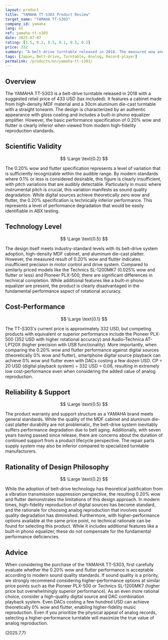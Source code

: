 ```yaml
---
layout: product
title: "YAMAHA TT-S303 Product Review"
target_name: "YAMAHA TT-S303"
company_id: yamaha
lang: en
ref: yamaha-tt-s303
date: 2025-07-07
rating: [1.5, 0.2, 0.5, 0.1, 0.5, 0.2]
price: 332
summary: "A belt-drive turntable released in 2018. The measured wow and flutter of 0.20% is clearly insufficient from a modern high-fidelity reproduction perspective. With higher-performance options available at the same price point, it's difficult to identify any technical advantages."
tags: [Japan, Belt-drive, Turntable, Analog, Record-player]
permalink: /products/en/yamaha-tt-s303/
---
```


## Overview

The YAMAHA TT-S303 is a belt-drive turntable released in 2018 with a suggested retail price of 433 USD (tax included). It features a cabinet made from high-density MDF material and a 30cm aluminum die-cast turntable with a straight tonearm. The design is characterized by an authentic appearance with gloss coating and includes a built-in phono equalizer amplifier. However, the basic performance specification of 0.20% wow and flutter is clearly inferior when viewed from modern high-fidelity reproduction standards.

## Scientific Validity

$$ \Large \text{0.2} $$

The 0.20% wow and flutter specification represents a level of variation that is sufficiently recognizable within the audible range. By modern standards where 0.1% or less is considered desirable, this figure is clearly insufficient, with pitch variations that are audibly detectable. Particularly in music where instrumental pitch is crucial, this variation manifests as sound quality degradation. While digital sources achieve theoretically zero wow and flutter, the 0.20% specification is technically inferior performance. This represents a level of performance degradation that would be easily identifiable in ABX testing.

## Technology Level

$$ \Large \text{0.5} $$

The design itself meets industry-standard levels with its belt-drive system adoption, high-density MDF cabinet, and aluminum die-cast platter. However, the measured result of 0.20% wow and flutter indicates insufficient precision in motor control and drive system. Compared to similarly priced models like the Technics SL-1200MK7 (0.025% wow and flutter or less) and Pioneer PLX-500, there are significant differences in technical completion. While additional features like a built-in phono equalizer are present, the product is clearly disadvantaged in the fundamental performance aspect of rotational accuracy.

## Cost-Performance

$$ \Large \text{0.1} $$

The TT-S303's current price is approximately 332 USD, but competing products with equivalent or superior performance include the Pioneer PLX-500 (352 USD with higher rotational accuracy) and Audio-Technica AT-LP120X (higher precision with USB functionality). More importantly, when comparing the 0.20% wow and flutter performance against digital sources (theoretically 0% wow and flutter), smartphone digital source playback can achieve 0% wow and flutter even with DACs costing a few dozen USD. CP = 20 USD (digital playback system) ÷ 332 USD = 0.06, resulting in extremely low cost-performance even when considering the added value of analog reproduction.

## Reliability & Support

$$ \Large \text{0.5} $$

The product warranty and support structure as a YAMAHA brand meets general standards. While the quality of the MDF cabinet and aluminum die-cast platter durability are not problematic, the belt-drive system inevitably suffers performance degradation due to belt aging. Additionally, with seven years having passed since release, there are concerns about the duration of continued support from a product lifecycle perspective. The repair parts supply system may also be inferior compared to specialized turntable manufacturers.

## Rationality of Design Philosophy

$$ \Large \text{0.2} $$

While the adoption of belt-drive technology has theoretical justification from a vibration transmission suppression perspective, the resulting 0.20% wow and flutter demonstrates the limitations of this design approach. In modern times, high-fidelity reproduction of digital sources has become standard, and the rationale for choosing analog reproduction that involves sound quality degradation has diminished. Furthermore, with higher-performance options available at the same price point, no technical rationale can be found for selecting this product. While it includes additional features like a built-in phono equalizer, these do not compensate for the fundamental performance deficiencies.

## Advice

When considering the purchase of the YAMAHA TT-S303, first carefully evaluate whether the 0.20% wow and flutter performance is acceptable according to modern sound quality standards. If sound quality is a priority, we strongly recommend considering higher-performance options at similar price points such as the Pioneer PLX-500 or Technics SL-1200MK7 (higher price but overwhelmingly superior performance). As an even more rational choice, consider a high-quality digital source and DAC combination playback system. Even DACs costing a few hundred USD can achieve theoretically 0% wow and flutter, enabling higher-fidelity music reproduction. Even if you prioritize the physical appeal of analog records, selecting a higher-performance turntable will maximize the true value of analog reproduction.

(2025.7.7)